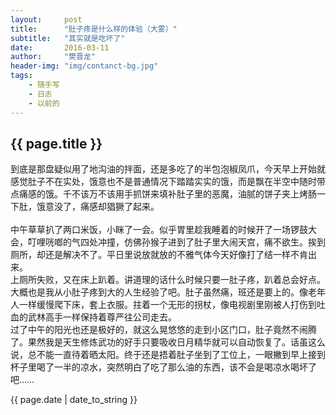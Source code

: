 ```yaml
---
layout:     post
title:      "肚子疼是什么样的体验（大雾）"
subtitle:   "其实就是吃坏了"
date:       2016-03-11
author:     "樊晋龙"
header-img: "img/contanct-bg.jpg"
tags:
    - 随手写
    - 日志
    - 以前的
---
```


<h2>{{ page.title }}</h2>

到底是那盘疑似用了地沟油的拌面，还是多吃了的半包泡椒凤爪，今天早上开始就感觉肚子不在实处，饿意也不是普通情况下踏踏实实的饿，而是飘在半空中随时带点痛感的饿。千不该万不该用手抓饼来填补肚子里的恶魔，油腻的饼子夹上烤肠一下肚，饿意没了，痛感却猖獗了起来。<br><br>
中午草草扒了两口米饭，小眯了一会。似乎胃里趁我睡着的时候开了一场锣鼓大会，叮哩咣啷的气四处冲撞，仿佛孙猴子进到了肚子里大闹天宫，痛不欲生。挨到厕所，却还是解决不了。平日里说放就放的不雅气体今天好像打了结一样不肯出来。<br>
上厕所失败，又在床上趴着。讲道理的话什么时候只要一肚子疼，趴着总会好点。大概也是我从小肚子疼到大的人生经验了吧。肚子虽然痛，班还是要上的。像老年人一样缓慢爬下床，套上衣服。拄着一个无形的拐杖，像电视剧里刚被人打伤到吐血的武林高手一样保持着尊严往公司走去。<br>
过了中午的阳光也还是极好的，就这么晃悠悠的走到小区门口，肚子竟然不闹腾了。果然我是天生修炼武功的好手只要吸收日月精华就可以自动恢复了。话虽这么说，总不能一直待着晒太阳。终于还是捂着肚子坐到了工位上，一眼撇到早上接到杯子里喝了一半的凉水，突然明白了吃了那么油的东西，该不会是喝凉水喝坏了吧……

<p>{{ page.date | date_to_string }}</p>